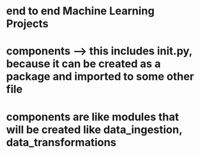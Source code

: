 # end to end Machine Learning Projects

# components --> this includes __init__.py, because it can be created as a package and imported to some other file
# components are like modules that will be created like data_ingestion, data_transformations
